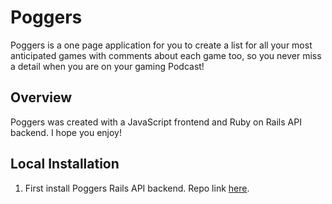 # Poggers

Poggers is a one page application for you to create a list for all your most anticipated games with comments about each game too, so you never miss a detail when you are on your gaming Podcast!

## Overview

Poggers was created with a JavaScript frontend and Ruby on Rails API backend. I hope you enjoy!

## Local Installation

1. First install Poggers Rails API backend. Repo link [here](https://github.com/cgoranov/poggers-api).
